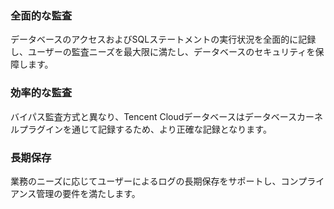 
### 全面的な監査
データベースのアクセスおよびSQLステートメントの実行状況を全面的に記録し、ユーザーの監査ニーズを最大限に満たし、データベースのセキュリティを保障します。

### 効率的な監査
バイパス監査方式と異なり、Tencent Cloudデータベースはデータベースカーネルプラグインを通じて記録するため、より正確な記録となります。

### 長期保存
業務のニーズに応じてユーザーによるログの長期保存をサポートし、コンプライアンス管理の要件を満たします。
